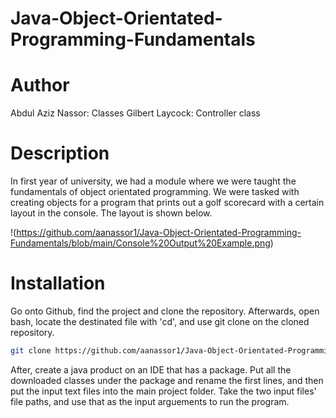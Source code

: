 # Java-Object-Orientated-Programming-Fundamentals

# Author
Abdul Aziz Nassor: Classes
Gilbert Laycock: Controller class

# Description

In first year of university, we had a module where we were taught the fundamentals of object orientated programming. We were tasked with creating objects for a program that prints out a golf scorecard with a certain layout in the console. The layout is shown below.

!(https://github.com/aanassor1/Java-Object-Orientated-Programming-Fundamentals/blob/main/Console%20Output%20Example.png)

# Installation

Go onto Github, find the project and clone the repository.
Afterwards, open bash, locate the destinated file with 'cd', and use git clone on the cloned repository.

```bash
git clone https://github.com/aanassor1/Java-Object-Orientated-Programming-Fundamentals.git
```

After, create a java product on an IDE that has a package. Put all the downloaded classes under the package and rename the first lines, and then put the input text files into the main project folder. Take the two input files' file paths, and use that as the input arguements to run the program.
